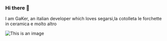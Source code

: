 ### Hi there 👋 

I am GaKer, an italian developer which loves segarsi,la cotolleta le forchette in ceramica e molto altro

![This is an image](https://www.aiafood.com/sites/default/files/articles/cotoletta_milanese.jpg)


